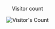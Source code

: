<div align="center"> 
  <p>Visitor count</p>
  <img src="https://profile-counter.glitch.me/{Bhavya-jain07}/count.svg" alt="Visitor's Count" />
</div>
